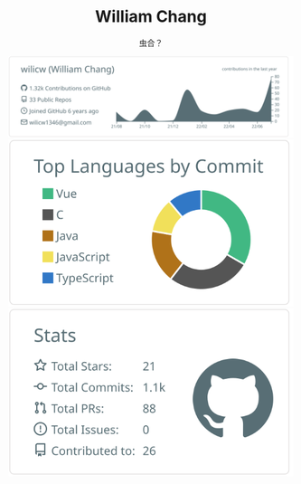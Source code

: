 <h1 align="center">William Chang</h1>
<p align="center">虫合？</p>

<div align="center">
<a href="https://github.com/vn7n24fzkq/github-profile-summary-cards"><img src="https://raw.githubusercontent.com/wilicw/wilicw/master/profile-summary-card-output/default/0-profile-details.svg" alt=""></a>
<a href="https://github.com/vn7n24fzkq/github-profile-summary-cards"><img src="https://raw.githubusercontent.com/wilicw/wilicw/master/profile-summary-card-output/default/2-most-commit-language.svg" alt=""></a>
<a href="https://github.com/vn7n24fzkq/github-profile-summary-cards"><img src="https://raw.githubusercontent.com/wilicw/wilicw/master/profile-summary-card-output/default/3-stats.svg" alt=""></a>
</div>

